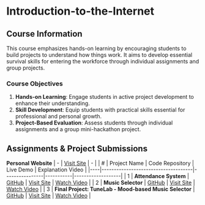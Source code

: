 # Introduction-to-the-Internet

## Course Information  
This course emphasizes hands-on learning by encouraging students to build projects to understand how things work. It aims to develop essential survival skills for entering the workforce through individual assignments and group projects.

### Course Objectives  
1. **Hands-on Learning**: Engage students in active project development to enhance their understanding.  
2. **Skill Development**: Equip students with practical skills essential for professional and personal growth.  
3. **Project-Based Evaluation**: Assess students through individual assignments and a group mini-hackathon project.  

## Assignments & Project Submissions  
 **Personal Website**                | - | [Visit Site](https://kylehung.vercel.app/) | - |
| #  | Project Name                         | Code Repository | Live Demo | Explanation Video |
|----|-------------------------------------|----------------|-----------|-------------------|
| 1  | **Attendance System**               | [GitHub](https://github.com/KyleHung7/sign-in-system) | [Visit Site](https://sign-in-system-project.vercel.app/) | [Watch Video](https://youtu.be/5GGz8jUZU98) |
| 2  | **Music Selector**                   | [GitHub](https://github.com/KyleHung7/music-selection) | [Visit Site](https://music-selection.vercel.app/) | [Watch Video](https://youtu.be/37n22h_Hks4) |
| 3  | **Final Project: TuneLab - Mood-based Music Selector** | [GitHub](https://github.com/KyleHung7/tunelab) | [Visit Site](https://tunelab.vercel.app/) | [Watch Video](https://www.youtube.com/watch?v=_P_dGulO0_c) |
